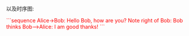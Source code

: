 以及时序图:

<div style="color:red;"> 
```sequence
Alice->Bob: Hello Bob, how are you?
Note right of Bob: Bob thinks
Bob-->Alice: I am good thanks!
```
</div>
